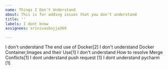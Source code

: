 ```yaml
---
name: Things I Don't Understand
about: This is for adding issues that you don't understand
title: ''
labels: I dont know
assignees: srinivasbojja369

---
```


I don't understand The end use of Docker[2]
I don't understand Docker Container,Images and their Use[1]
I don't understand How to resolve Merge Conflicts[1]
I dont understand push request [1]
I dont understand pycharm [1]


